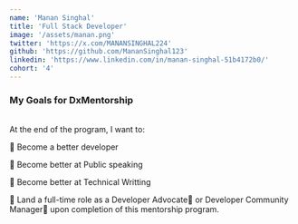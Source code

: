 ```yaml
---
name: 'Manan Singhal'
title: 'Full Stack Developer'
image: '/assets/manan.png'
twitter: 'https://x.com/MANANSINGHAL224'
github: 'https://github.com/MananSinghal123'
linkedin: 'https://www.linkedin.com/in/manan-singhal-51b4172b0/'
cohort: '4'
---
```


<div>
<h3>My Goals for DxMentorship</h3> <br/>
 At the end of the program, I want to: <br/>

📌 Become a better developer<br/>

📌 Become better at Public speaking <br/>

📌 Become better at Technical Writting <br/>

📌 Land a full-time role as a Developer Advocate🥑 or Developer Community Manager👨 upon completion of this mentorship
program.

</div>
